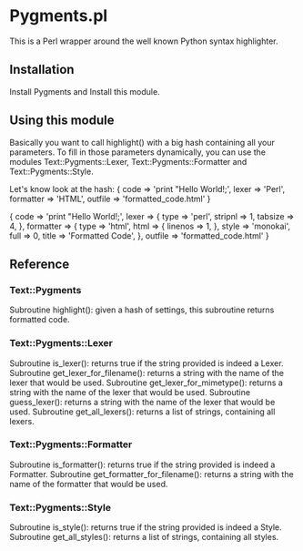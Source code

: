 # Pygments.pl

This is a Perl wrapper around the well known Python syntax highlighter.

## Installation

Install Pygments and Install this module.

## Using this module

Basically you want to call highlight() with a big hash containing all your parameters. To fill in those parameters dynamically, you can use the modules Text::Pygments::Lexer, Text::Pygments::Formatter and Text::Pygments::Style.

Let's know look at the hash:
{
	code => 'print "Hello World!;',
	lexer => 'Perl',
	formatter => 'HTML',
	outfile => 'formatted_code.html'
}

{
	code => 'print "Hello World!;',
	lexer => {
		type => 'perl',
		stripnl => 1,
		tabsize => 4,
	},
	formatter => {
		type => 'html',
		html => {
			linenos => 1,
		},
		style => 'monokai',
		full => 0,
		title => 'Formatted Code',
	},
	outfile => 'formatted_code.html'
}
## Reference

### Text::Pygments

Subroutine highlight(): given a hash of settings, this subroutine returns formatted code.

### Text::Pygments::Lexer

Subroutine is_lexer(): returns true if the string provided is indeed a Lexer.
Subroutine get_lexer_for_filename(): returns a string with the name of the lexer that would be used.
Subroutine get_lexer_for_mimetype(): returns a string with the name of the lexer that would be used.
Subroutine guess_lexer(): returns a string with the name of the lexer that would be used.
Subroutine get_all_lexers(): returns a list of strings, containing all lexers.

### Text::Pygments::Formatter

Subroutine is_formatter(): returns true if the string provided is indeed a Formatter.
Subroutine get_formatter_for_filename(): returns a string with the name of the formatter that would be used.

### Text::Pygments::Style

Subroutine is_style(): returns true if the string provided is indeed a Style.
Subroutine get_all_styles(): returns a list of strings, containing all styles.
